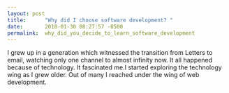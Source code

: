 ```yaml
---
layout: post
title:      "Why did I choose software development? "
date:       2018-01-30 08:27:57 -0500
permalink:  why_did_you_decide_to_learn_software_development
---
```



I grew up in a generation which witnessed the transition from Letters to email, watching only one channel to almost infinity now. It all happened because of technology. It fascinated me.I started exploring the technology wing as I grew older. Out of many I reached under the wing of web development.

